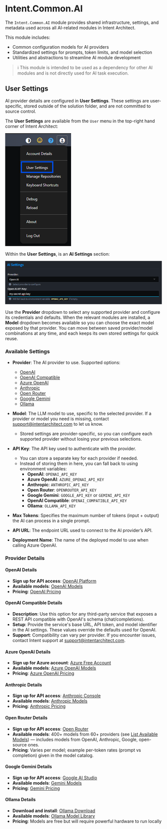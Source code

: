 # Intent.Common.AI

The `Intent.Common.AI` module provides shared infrastructure, settings, and metadata used across all AI-related modules in Intent Architect.

This module includes:

- Common configuration models for AI providers
- Standardized settings for prompts, token limits, and model selection
- Utilities and abstractions to streamline AI module development

> ℹ️ This module is intended to be used as a dependency for other AI modules and is not directly used for AI task execution.

## User Settings

AI provider details are configured in **User Settings**. These settings are user-specific, stored outside of the solution folder, and are not committed to source control.

The **User Settings** are available from the `User` menu in the top-right hand corner of Intent Architect:

![User Menu](images/user-settings-menu.png)

Within the **User Settings**, is an **AI Settings** section:

![AI Settings](images/user-settings.png)

Use the **Provider** dropdown to select any supported provider and configure its credentials and defaults. When the relevant modules are installed, a **Model** dropdown becomes available so you can choose the exact model exposed by that provider. You can move between saved provider/model combinations at any time, and each keeps its own stored settings for quick reuse.

### Available Settings

- **Provider**: The AI provider to use. Supported options:
  - [OpenAI](#openai-details)
  - [OpenAI Compatible](#openai-compatible-details)
  - [Azure OpenAI](#azure-openai-details)
  - [Anthropic](#anthropic-details)
  - [Open Router](#open-router-details)
  - [Google Gemini](#google-gemini-details)
  - [Ollama](#ollama-details)

- **Model**: The LLM model to use, specific to the selected provider. If a provider or model you need is missing, contact support@intentarchitect.com to let us know.
  - Stored settings are provider-specific, so you can configure each supported provider without losing your previous selections.
- **API Key**: The API key used to authenticate with the provider.
  - You can store a separate key for each provider if needed.
  - Instead of storing them in here, you can fall back to using environment variables:
    - **OpenAI**: `OPENAI_API_KEY`
    - **Azure OpenAI**: `AZURE_OPENAI_API_KEY`
    - **Anthropic**: `ANTHROPIC_API_KEY`
    - **Open Router**: `OPENROUTER_API_KEY`
    - **Google Gemini**: `GOOGLE_API_KEY` or `GEMINI_API_KEY`
    - **OpenAI Compatible**: `OPENAI_COMPATIBLE_API_KEY`
    - **Ollama**: `OLLAMA_API_KEY`
- **Max Tokens**: Specifies the maximum number of tokens (input + output) the AI can process in a single prompt.
- **API URL**: The endpoint URL used to connect to the AI provider’s API.
- **Deployment Name**: The name of the deployed model to use when calling Azure OpenAI.

### Provider Details

#### OpenAI Details

- **Sign up for API access**: [OpenAI Platform](https://platform.openai.com/signup)
- **Available models**: [OpenAI Models](https://platform.openai.com/docs/models/compare)
- **Pricing**: [OpenAI Pricing](https://platform.openai.com/docs/pricing)

#### OpenAI Compatible Details

- **Description**: Use this option for any third-party service that exposes a REST API compatible with OpenAI's schema (chat/completions).
- **Setup**: Provide the service's base URL, API token, and model identifier in the AI settings. These values override the defaults used for OpenAI.
- **Support**: Compatibility can vary per provider. If you encounter issues, contact Intent support at support@intentarchitect.com.

#### Azure OpenAI Details

- **Sign up for Azure account**: [Azure Free Account](https://azure.microsoft.com/free/ai/)
- **Available models**: [Azure OpenAI Models](https://learn.microsoft.com/azure/ai-services/openai/concepts/models)
- **Pricing**: [Azure OpenAI Pricing](https://azure.microsoft.com/pricing/details/cognitive-services/openai-service/)

#### Anthropic Details

- **Sign up for API access**: [Anthropic Console](https://console.anthropic.com/)
- **Available models**: [Anthropic Models](https://docs.anthropic.com/claude/docs/models-overview)
- **Pricing**: [Anthropic Pricing](https://docs.anthropic.com/en/docs/about-claude/pricing)

#### Open Router Details

- **Sign up for API access**: [Open Router](https://openrouter.ai)
- **Available models**: 400+ models from 60+ providers (see [List Available Models](https://openrouter.ai/models)) — includes models from OpenAI, Anthropic, Google, open-source ones.
- **Pricing**:  Varies per model; example per-token rates (prompt vs completion) given in the model catalog.

#### Google Gemini Details

- **Sign up for API access**: [Google AI Studio](https://aistudio.google.com/)
- **Available models**: [Gemini Models](https://ai.google.dev/gemini-api/docs/models)
- **Pricing**: [Gemini Pricing](https://ai.google.dev/pricing)

#### Ollama Details

- **Download and install**: [Ollama Download](https://ollama.ai/)
- **Available models**: [Ollama Model Library](https://ollama.ai/library)
- **Pricing**: Models are free but will require powerful hardware to run locally

